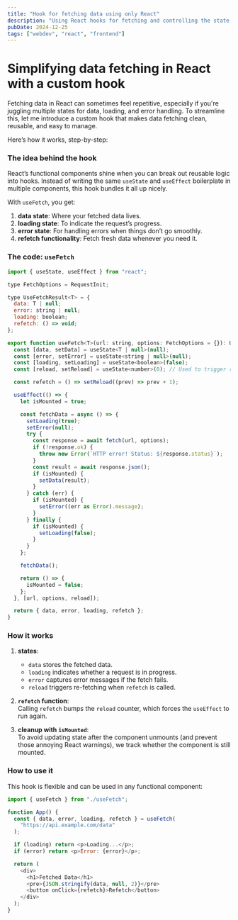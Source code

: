 ```yaml
---
title: "Hook for fetching data using only React"
description: "Using React hooks for fetching and controlling the state of data. Data, loading and error handling."
pubDate: 2024-12-25
tags: ["webdev", "react", "frontend"]
---
```


# Simplifying data fetching in React with a custom hook

Fetching data in React can sometimes feel repetitive, especially if you're juggling multiple states for data, loading, and error handling. To streamline this, let me introduce a custom hook that makes data fetching clean, reusable, and easy to manage.

Here’s how it works, step-by-step:

### The idea behind the hook

React’s functional components shine when you can break out reusable logic into hooks. Instead of writing the same `useState` and `useEffect` boilerplate in multiple components, this hook bundles it all up nicely.

With `useFetch`, you get:

1. **data state**: Where your fetched data lives.
2. **loading state**: To indicate the request’s progress.
3. **error state**: For handling errors when things don’t go smoothly.
4. **refetch functionality**: Fetch fresh data whenever you need it.

### The code: `useFetch`

```javascript
import { useState, useEffect } from "react";

type FetchOptions = RequestInit;

type UseFetchResult<T> = {
  data: T | null;
  error: string | null;
  loading: boolean;
  refetch: () => void;
};

export function useFetch<T>(url: string, options: FetchOptions = {}): UseFetchResult<T> {
  const [data, setData] = useState<T | null>(null);
  const [error, setError] = useState<string | null>(null);
  const [loading, setLoading] = useState<boolean>(false);
  const [reload, setReload] = useState<number>(0); // Used to trigger refetch

  const refetch = () => setReload((prev) => prev + 1);

  useEffect(() => {
    let isMounted = true;

    const fetchData = async () => {
      setLoading(true);
      setError(null);
      try {
        const response = await fetch(url, options);
        if (!response.ok) {
          throw new Error(`HTTP error! Status: ${response.status}`);
        }
        const result = await response.json();
        if (isMounted) {
          setData(result);
        }
      } catch (err) {
        if (isMounted) {
          setError((err as Error).message);
        }
      } finally {
        if (isMounted) {
          setLoading(false);
        }
      }
    };

    fetchData();

    return () => {
      isMounted = false;
    };
  }, [url, options, reload]);

  return { data, error, loading, refetch };
}
```

### How it works

1. **states**:

   - `data` stores the fetched data.
   - `loading` indicates whether a request is in progress.
   - `error` captures error messages if the fetch fails.
   - `reload` triggers re-fetching when `refetch` is called.

2. **`refetch` function**:  
   Calling `refetch` bumps the `reload` counter, which forces the `useEffect` to run again.

3. **cleanup with `isMounted`**:  
   To avoid updating state after the component unmounts (and prevent those annoying React warnings), we track whether the component is still mounted.

### How to use it

This hook is flexible and can be used in any functional component:

```javascript
import { useFetch } from "./useFetch";

function App() {
  const { data, error, loading, refetch } = useFetch(
    "https://api.example.com/data"
  );

  if (loading) return <p>Loading...</p>;
  if (error) return <p>Error: {error}</p>;

  return (
    <div>
      <h1>Fetched Data</h1>
      <pre>{JSON.stringify(data, null, 2)}</pre>
      <button onClick={refetch}>Refetch</button>
    </div>
  );
}
```
